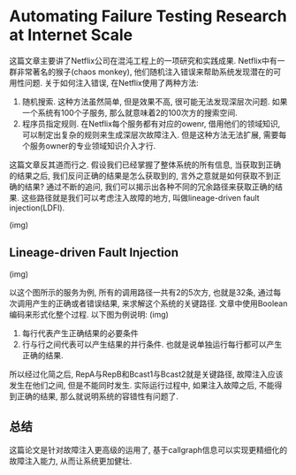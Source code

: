 # Automating Failure Testing Research at Internet Scale

这篇文章主要讲了Netflix公司在混沌工程上的一项研究和实践成果. Netflix中有一群非常著名的猴子(chaos monkey), 他们随机注入错误来帮助系统发现潜在的可用性问题. 关于如何注入错误, 在Netflix使用了两种方法:

1. 随机搜索. 这种方法虽然简单, 但是效果不高, 很可能无法发现深层次问题. 如果一个系统有100个子服务, 那么就意味着2的100次方的搜索空间.
2. 程序员指定规则. 在Netflix每个服务都有对应的owenr, 借用他们的领域知识, 可以制定出复杂的规则来生成深层次故障注入. 但是这种方法无法扩展, 需要每个服务owner的专业领域知识介入才行.

这篇文章反其道而行之. 假设我们已经掌握了整体系统的所有信息, 当获取到正确的结果之后, 我们反问正确的结果是怎么获取到的, 言外之意就是如何获取不到正确的结果? 通过不断的追问, 我们可以揭示出各种不同的冗余路径来获取正确的结果. 这些路径就是我们可以考虑注入故障的地方, 叫做lineage-driven fault injection(LDFI).

(img)

## Lineage-driven Fault Injection
(img)

以这个图所示的服务为例, 所有的调用路径一共有2的5次方, 也就是32条, 通过每次调用产生的正确或者错误结果, 来求解这个系统的关键路径. 文章中使用Boolean编码来形式化整个过程. 以下图为例说明:
(img)
1. 每行代表产生正确结果的必要条件
2. 行与行之间代表可以产生结果的并行条件. 也就是说单独运行每行都可以产生正确的结果.

所以经过化简之后, RepA与RepB和Bcast1与Bcast2就是关键路径, 故障注入应该发生在他们之间, 但是不能同时发生. 实际运行过程中, 如果注入故障之后, 不能得到正确的结果, 那么就说明系统的容错性有问题了.

## 总结
这篇论文是针对故障注入更高级的运用了, 基于callgraph信息可以实现更精细化的故障注入能力, 从而让系统更加健壮.
